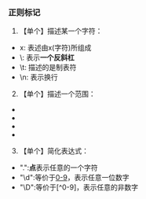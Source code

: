 ### 正则标记

1. 【单个】描述某一个字符：
  - x: 表述由x(字符)所组成
  - \\: 表示**一个反斜杠**
  - \t: 描述的是制表符
  - \n: 表示换行
2. 【单个】描述一个范围：
  - [abc]:表示字母a、b、c中的任意一个
  - [^abc]:表示**不是**字母a、b、c中的任意一个
  - [0-9]:"'0'~'9'"，由数字组成
  - [a-zA-Z]:由字母组成，大小写任意
3. 【单个】简化表达式：
  - ".":**点**表示任意的一个字符
  - "\d":等价于[0-9]，表示任意一位数字
  - "\D":等价于[^0-9]，表示任意的非数字
